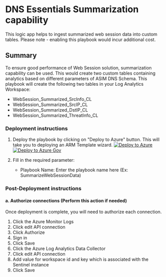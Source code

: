 # DNS Essentials Summarization capability

This logic app helps to ingest summarized web session data into custom tables. Please note - enabling this playbook would incur additional cost.

 ## Summary
 To ensure good performance of Web Session solution, summarization capability can be used. This would create two custom tables containing analytics based on different parameters of ASIM DNS Schema. This playbook will create the following two tables in your Log Analytics Workspace:
 * WebSession_Summarized_SrcInfo_CL
 * WebSession_Summarized_SrcIP_CL
 * WebSession_Summarized_DstIP_CL
 * WebSession_Summarized_ThreatInfo_CL

### Deployment instructions 
1. Deploy the playbook by clicking on "Deploy to Azure" button. This will take you to deploying an ARM Template wizard.
[![Deploy to Azure](https://aka.ms/deploytoazurebutton)](https://aka.ms/deploywebsessionDataSummarizationPlaybookPublic)
[![Deploy to Azure Gov](https://aka.ms/deploytoazuregovbutton)](https://aka.ms/deploywebsessionDataSummarizationPlaybookGov)

2. Fill in the required parameter:
    * Playbook Name: Enter the playbook name here (Ex: SummarizeWebSessionData)

### Post-Deployment instructions 
#### a. Authorize connections (Perform this action if needed)
Once deployment is complete, you will need to authorize each connection.
1.	Click the Azure Monitor Logs
2.	Click edit API connection
3.	Click Authorize
4.	Sign in
5.	Click Save
6.  Click the Azure Log Analytics Data Collector
7.	Click edit API connection
8.	Add value for workspace id and key which is associated with the Sentinel instance
9.	Click Save